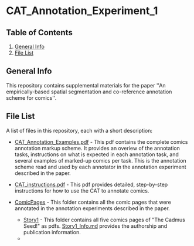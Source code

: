 # CAT_Annotation_Experiment_1

## Table of Contents
1. [General Info](#general-info)
2. [File List](#file-list)


## General Info

This repository contains supplemental materials for the paper ''An empirically-based spatial segmentation and co-reference annotation scheme for comics''.

## File List

A list of files in this repository, each with a short description:

* [CAT_Annotation_Examples.pdf](CAT_Annotation_Examples.pdf) - This pdf contains the complete comics annotation markup scheme. It provides an overiew of the annotation tasks, instructions on what is expected in each annotation task, and several examples of marked-up comics per task. This is the annotation scheme read and used by each annotator in the annotation experiment described in the paper. 

* [CAT_instructions.pdf](CAT_instructions.pdf) - This pdf provides detailed, step-by-step instructions for how to use the CAT to annotate comics. 

* [ComicPages](ComicPages) - This folder contains all the comic pages that were annotated in the annotation experiments described in the paper. 

  * [Story1](ComicPages/Story1) - This folder contains all five comics pages of "The Cadmus Seed!" as pdfs. [Story1_Info.md](ComicPages/Story1/Story1_Info.md) provides the authorship and publication information. 
  * 



  
